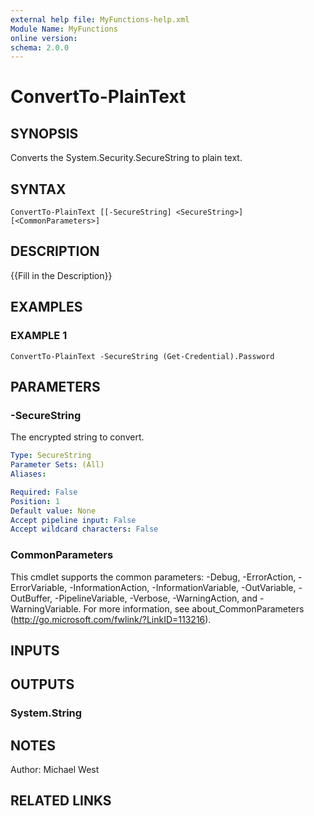```yaml
---
external help file: MyFunctions-help.xml
Module Name: MyFunctions
online version:
schema: 2.0.0
---
```


# ConvertTo-PlainText

## SYNOPSIS
Converts the System.Security.SecureString to plain text.

## SYNTAX

```
ConvertTo-PlainText [[-SecureString] <SecureString>] [<CommonParameters>]
```

## DESCRIPTION
{{Fill in the Description}}

## EXAMPLES

### EXAMPLE 1
```
ConvertTo-PlainText -SecureString (Get-Credential).Password
```

## PARAMETERS

### -SecureString
The encrypted string to convert.

```yaml
Type: SecureString
Parameter Sets: (All)
Aliases:

Required: False
Position: 1
Default value: None
Accept pipeline input: False
Accept wildcard characters: False
```

### CommonParameters
This cmdlet supports the common parameters: -Debug, -ErrorAction, -ErrorVariable, -InformationAction, -InformationVariable, -OutVariable, -OutBuffer, -PipelineVariable, -Verbose, -WarningAction, and -WarningVariable.
For more information, see about_CommonParameters (http://go.microsoft.com/fwlink/?LinkID=113216).

## INPUTS

## OUTPUTS

### System.String

## NOTES
Author:
Michael West

## RELATED LINKS
